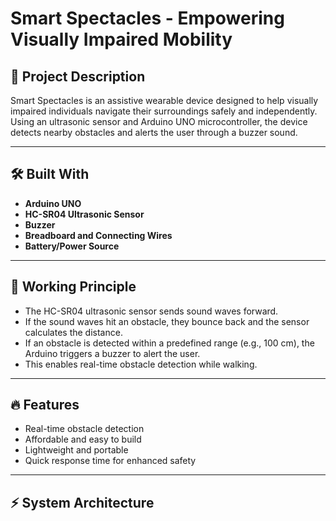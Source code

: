 # Smart Spectacles - Empowering Visually Impaired Mobility

## 📌 Project Description
Smart Spectacles is an assistive wearable device designed to help visually impaired individuals navigate their surroundings safely and independently.  
Using an ultrasonic sensor and Arduino UNO microcontroller, the device detects nearby obstacles and alerts the user through a buzzer sound.

---

## 🛠️ Built With
- **Arduino UNO**
- **HC-SR04 Ultrasonic Sensor**
- **Buzzer**
- **Breadboard and Connecting Wires**
- **Battery/Power Source**

---

## 🚀 Working Principle
- The HC-SR04 ultrasonic sensor sends sound waves forward.
- If the sound waves hit an obstacle, they bounce back and the sensor calculates the distance.
- If an obstacle is detected within a predefined range (e.g., 100 cm), the Arduino triggers a buzzer to alert the user.
- This enables real-time obstacle detection while walking.

---

## 🔥 Features
- Real-time obstacle detection
- Affordable and easy to build
- Lightweight and portable
- Quick response time for enhanced safety

---

## ⚡ System Architecture
